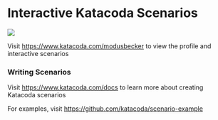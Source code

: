 # Interactive Katacoda Scenarios

[![](http://shields.katacoda.com/katacoda/modusbecker/count.svg)](https://www.katacoda.com/modusbecker "Get your profile on Katacoda.com")

Visit https://www.katacoda.com/modusbecker to view the profile and interactive scenarios

### Writing Scenarios
Visit https://www.katacoda.com/docs to learn more about creating Katacoda scenarios

For examples, visit https://github.com/katacoda/scenario-example
